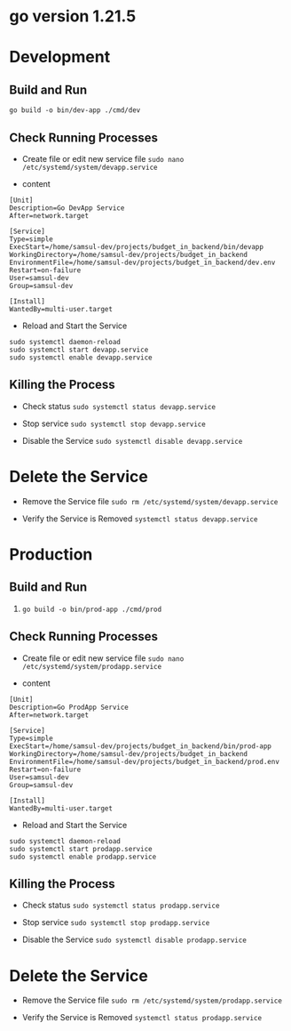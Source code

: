 # go version 1.21.5

# Development

## Build and Run 

 `go build -o bin/dev-app ./cmd/dev`

## Check Running Processes 

- Create file or edit new service file
`sudo nano /etc/systemd/system/devapp.service`

- content 
```
[Unit]
Description=Go DevApp Service
After=network.target

[Service]
Type=simple
ExecStart=/home/samsul-dev/projects/budget_in_backend/bin/devapp
WorkingDirectory=/home/samsul-dev/projects/budget_in_backend
EnvironmentFile=/home/samsul-dev/projects/budget_in_backend/dev.env
Restart=on-failure
User=samsul-dev
Group=samsul-dev

[Install]
WantedBy=multi-user.target
```

- Reload and Start the Service
```
sudo systemctl daemon-reload
sudo systemctl start devapp.service
sudo systemctl enable devapp.service
```

## Killing the Process 

- Check status
`sudo systemctl status devapp.service`

- Stop service
`sudo systemctl stop devapp.service`

- Disable the Service
`sudo systemctl disable devapp.service`

# Delete the Service

- Remove the Service file
`sudo rm /etc/systemd/system/devapp.service`

- Verify the Service is Removed
`systemctl status devapp.service`

# Production

## Build and Run 
1. `go build -o bin/prod-app ./cmd/prod`

## Check Running Processes 

- Create file or edit new service file
`sudo nano /etc/systemd/system/prodapp.service`

- content 
```
[Unit]
Description=Go ProdApp Service
After=network.target

[Service]
Type=simple
ExecStart=/home/samsul-dev/projects/budget_in_backend/bin/prod-app
WorkingDirectory=/home/samsul-dev/projects/budget_in_backend
EnvironmentFile=/home/samsul-dev/projects/budget_in_backend/prod.env
Restart=on-failure
User=samsul-dev
Group=samsul-dev

[Install]
WantedBy=multi-user.target
```

- Reload and Start the Service
```
sudo systemctl daemon-reload
sudo systemctl start prodapp.service
sudo systemctl enable prodapp.service
```

## Killing the Process 

- Check status
`sudo systemctl status prodapp.service`

- Stop service
`sudo systemctl stop prodapp.service`

- Disable the Service
`sudo systemctl disable prodapp.service`

# Delete the Service

- Remove the Service file
`sudo rm /etc/systemd/system/prodapp.service`

- Verify the Service is Removed
`systemctl status prodapp.service`